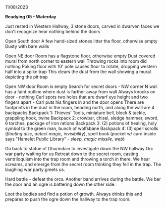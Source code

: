 11/08/2023

**Readying 05 - Waterday**

Just rested in Western Hallway, 3 stone doors, carved in dwarven faces we don't recognize
	hear nothing behind the doors

Open South door
A few hand-sized stones litter the floor, otherwise empty
Dusty with bare walls

Open NE door
Room has a flagstone floor, otherwise empty
Dust covered mural from north corner to eastern wall
Throwing rocks into room did nothing
Poking floor with 10' pole causes floor to rotate, dropping western half into a spike trap
This clears the dust from the wall showing a mural depicting the pit trap

Open NW door
Room is empty
Search for secret doors - NW corner N wall has a faint outline where dust is farther away from wall
Always knocks on door - nothing
Carl spots two holes that are dwarf eye height and two fingers apart - Carl puts his fingers in and the door opens
There are footprints in the dust in the room, heading north, and along the wall are 4 backpacks
	Backpack 1: Thieves' Tools, miniature bell, block & tackle, grappling hook, twine
	Backpack 2: crowbar, chisel, sledge hammer, sword, 6 torches, package of iron rations
	Backpack 3: (2) potions of healing, holy symbol to the green man, bunch of wolfsbane
	Backpack 4: (3) spell scrolls (*floating disc, detect magic, invisibility*), spell book (pocket w/ card inside says "Hamelet Public Library" - *sleep, magic missile, web*)

Go back to statue of Dhurindain to investigate down the NW hallway
Orc war party waiting for us
Retreat down to the secret room, casting ventriloquism into the trap room and throwing a torch in there.  We hear screams, and emerge from the secret room thinking they fell in the trap.  The laughing war party greets us.

Hard battle - defeat the orcs. Another band arrives during the battle. We bar the door and an ogre is battering down the other side.

Loot the bodies and find a potion of growth. Always drinks this and prepares to push the ogre down the hallway to the trap room.
